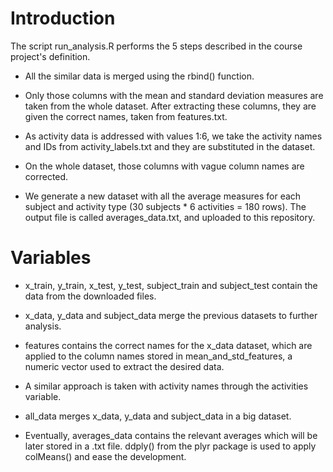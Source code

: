 # Introduction 

The script run_analysis.R performs the 5 steps described in the course project's definition.

* All the similar data is merged using the rbind() function. 
 
* Only those columns with the mean and standard deviation measures are taken from 
 the whole dataset. After extracting these columns, they are given the correct names, taken from features.txt.
 
* As activity data is addressed with values 1:6, we take the activity names and IDs from 
 activity_labels.txt and they are substituted in the dataset.
 
* On the whole dataset, those columns with vague column names are corrected.

* We generate a new dataset with all the average measures for each subject and activity 
type (30 subjects * 6 activities = 180 rows). The output file is called averages_data.txt, and uploaded to this repository.

# Variables

* x_train, y_train, x_test, y_test, subject_train and subject_test contain the data from the downloaded files.

* x_data, y_data and subject_data merge the previous datasets to further analysis.

* features contains the correct names for the x_data dataset, which are applied to the column names 
stored in mean_and_std_features, a numeric vector used to extract the desired data.

* A similar approach is taken with activity names through the activities variable.

* all_data merges x_data, y_data and subject_data in a big dataset.

* Eventually, averages_data contains the relevant averages which will be later stored in a .txt file. 
ddply() from the plyr package is used to apply colMeans() and ease the development.
